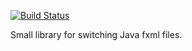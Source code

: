 [![Build Status](https://travis-ci.org/kamenitxan/SceneSwitcher.svg?branch=master)](https://travis-ci.org/kamenitxan/SceneSwitcher)

Small library for switching Java fxml files.
